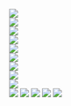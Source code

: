 ![](https://github.com/yaim0425/zzzYAIM0425-0200-armors-with-immunity/raw/main/Doc/Krastorio2/(1).png)  
![](https://github.com/yaim0425/zzzYAIM0425-0200-armors-with-immunity/raw/main/Doc/Krastorio2/(2).png)  
![](https://github.com/yaim0425/zzzYAIM0425-0200-armors-with-immunity/raw/main/Doc/Krastorio2/(3).png)  
![](https://github.com/yaim0425/zzzYAIM0425-0200-armors-with-immunity/raw/main/Doc/Krastorio2/(4).png)  
![](https://github.com/yaim0425/zzzYAIM0425-0200-armors-with-immunity/raw/main/Doc/Krastorio2/(5).png)  
![](https://github.com/yaim0425/zzzYAIM0425-0200-armors-with-immunity/raw/main/Doc/Krastorio2/(6).png)  
![](https://github.com/yaim0425/zzzYAIM0425-0200-armors-with-immunity/raw/main/Doc/Krastorio2/(7).png)  
![](https://github.com/yaim0425/zzzYAIM0425-0200-armors-with-immunity/raw/main/Doc/Krastorio2/(8).png)  
![](https://github.com/yaim0425/zzzYAIM0425-0200-armors-with-immunity/raw/main/Doc/Krastorio2/(9).png)  
![](https://github.com/yaim0425/zzzYAIM0425-0200-armors-with-immunity/raw/main/Doc/Krastorio2/(10).png)
![](https://github.com/yaim0425/zzzYAIM0425-0200-armors-with-immunity/raw/main/Doc/Krastorio2/(11).png)
![](https://github.com/yaim0425/zzzYAIM0425-0200-armors-with-immunity/raw/main/Doc/Krastorio2/(12).png)
![](https://github.com/yaim0425/zzzYAIM0425-0200-armors-with-immunity/raw/main/Doc/Krastorio2/(13).png)
![](https://github.com/yaim0425/zzzYAIM0425-0200-armors-with-immunity/raw/main/Doc/Krastorio2/(14).png)
